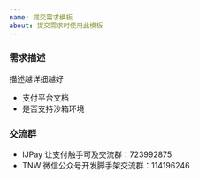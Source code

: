 ```yaml
---
name: 提交需求模板
about: 提交需求时使用此模板
---
```


### 需求描述

描述越详细越好

- 支付平台文档
- 是否支持沙箱环境


### 交流群

- IJPay 让支付触手可及交流群：723992875
- TNW 微信公众号开发脚手架交流群：114196246
